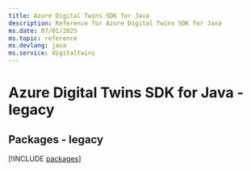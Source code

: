 ```yaml
---
title: Azure Digital Twins SDK for Java
description: Reference for Azure Digital Twins SDK for Java
ms.date: 07/01/2025
ms.topic: reference
ms.devlang: java
ms.service: digitaltwins
---
```

# Azure Digital Twins SDK for Java - legacy
## Packages - legacy
[!INCLUDE [packages](digital-twins-index.md)]